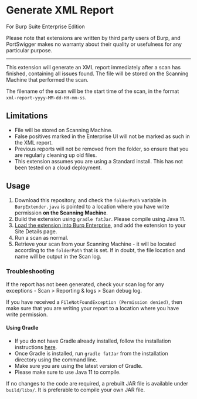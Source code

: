 # Generate XML Report
For Burp Suite Enterprise Edition

Please note that extensions are written by third party users of Burp, and PortSwigger makes no warranty about their quality or usefulness for any particular purpose.

---
This extension will generate an XML report immediately after a scan has finished, containing all issues found. The file will be stored on the Scanning Machine that performed the scan.

The filename of the scan will be the start time of the scan, in the format `xml-report-yyyy-MM-dd-HH-mm-ss`.

## Limitations
- File will be stored on Scanning Machine.
- False positives marked in the Enterprise UI will not be marked as such in the XML report.
- Previous reports will not be removed from the folder, so ensure that you are regularly cleaning up old files.
- This extension assumes you are using a Standard install. This has not been tested on a cloud deployment.

## Usage
1. Download this repository, and check the `folderPath` variable in `BurpExtender.java` is pointed to a location where you have write permission **on the Scanning Machine**.
2. Build the extension using `gradle fatJar`. Please compile using Java 11.
3. [Load the extension into Burp Enterprise](https://portswigger.net/burp/documentation/enterprise/working/scans/extensions), and add the extension to your Site Details page.
4. Run a scan as normal.
5. Retrieve your scan from your Scanning Machine - it will be located according to the `folderPath` that is set. If in doubt, the file location and name will be output in the Scan log.

### Troubleshooting
If the report has not been generated, check your scan log for any exceptions - Scan > Reporting & logs > Scan debug log.

If you have received a `FileNotFoundException (Permission denied)`, then make sure that you are writing your report to a location where you have write permission.

#### Using Gradle
- If you do not have Gradle already installed, follow the installation instructions [here](https://gradle.org/install/).
- Once Gradle is installed, run `gradle fatJar` from the installation directory using the command line.
- Make sure you are using the latest version of Gradle.
- Please make sure to use Java 11 to compile.

If no changes to the code are required, a prebuilt JAR file is available under `build/libs/`. It is preferable to compile your own JAR file.
